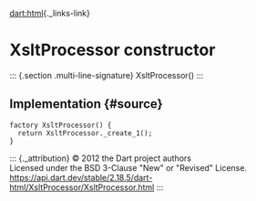 [dart:html](../../dart-html/dart-html-library){._links-link}

XsltProcessor constructor
=========================

::: {.section .multi-line-signature}
XsltProcessor()
:::

Implementation {#source}
--------------

``` {.language-dart data-language="dart"}
factory XsltProcessor() {
  return XsltProcessor._create_1();
}
```

::: {._attribution}
© 2012 the Dart project authors\
Licensed under the BSD 3-Clause \"New\" or \"Revised\" License.\
<https://api.dart.dev/stable/2.18.5/dart-html/XsltProcessor/XsltProcessor.html>
:::
